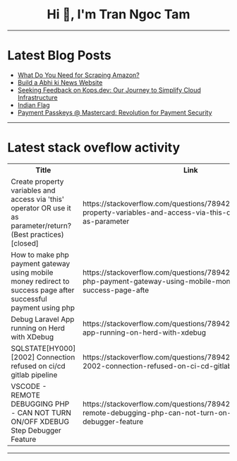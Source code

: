 <h1 align="center">Hi 👋, I'm Tran Ngoc Tam</h1>

---

# Latest Blog Posts 
<!-- BLOG-POST-LIST:START -->
- [What Do You Need for Scraping Amazon?](https://dev.to/toniaread/what-do-you-need-for-scraping-amazon-2aja)
- [Build a Abhi ki News Website](https://dev.to/abhishekgurjar/build-a-abhi-ki-news-website-3eei)
- [Seeking Feedback on Kops.dev: Our Journey to Simplify Cloud Infrastructure](https://dev.to/deepkops/seeking-feedback-on-kopsdev-our-journey-to-simplify-cloud-infrastructure-1kif)
- [Indian Flag](https://dev.to/iamyathz/indian-flag-578f)
- [Payment Passkeys @ Mastercard: Revolution for Payment Security](https://dev.to/corbado/payment-passkeys-mastercard-revolution-for-payment-security-2ckl)
<!-- BLOG-POST-LIST:END -->

---

# Latest stack oveflow activity
<table>
  <tr><th>Title</th><th>Link</th></tr>
  <!-- STACKOVERFLOW:START --><tr><td>Create property variables and access via &#39;this&#39; operator OR use it as parameter/return? &lpar;Best practices&rpar; [closed]</td><td>https://stackoverflow.com/questions/78942610/create-property-variables-and-access-via-this-operator-or-use-it-as-parameter</td></tr><tr><td>How to make php payment gateway using mobile money redirect to success page after successful payment using php</td><td>https://stackoverflow.com/questions/78942536/how-to-make-php-payment-gateway-using-mobile-money-redirect-to-success-page-afte</td></tr><tr><td>Debug Laravel App running on Herd with XDebug</td><td>https://stackoverflow.com/questions/78942513/debug-laravel-app-running-on-herd-with-xdebug</td></tr><tr><td>SQLSTATE[HY000] [2002] Connection refused on ci/cd gitlab pipeline</td><td>https://stackoverflow.com/questions/78942391/sqlstatehy000-2002-connection-refused-on-ci-cd-gitlab-pipeline</td></tr><tr><td>VSCODE - REMOTE DEBUGGING PHP - CAN NOT TURN ON/OFF XDEBUG Step Debugger Feature</td><td>https://stackoverflow.com/questions/78942026/vscode-remote-debugging-php-can-not-turn-on-off-xdebug-step-debugger-feature</td></tr><!-- STACKOVERFLOW:END -->
</table>

---


